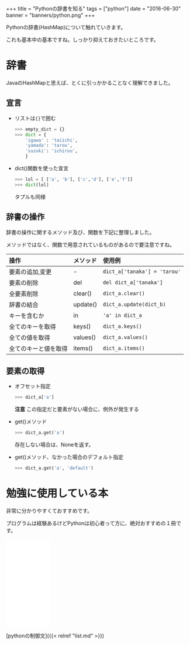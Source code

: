 +++
title = "Pythonの辞書を知る"
tags = ["python"]
date = "2016-06-30"
banner = "banners/python.png"
+++

Pythonの辞書(HashMap)について触れていきます。

これも基本中の基本ですね。しっかり抑えておきたいところです。

<!--more-->
# 辞書

  JavaのHashMapと思えば、とくに引っかかることなく理解できました。

## 宣言

- リストは`{}`で囲む

    ```python
    >>> empty_dict = {}
    >>> dict = {
        'igawa' : 'taiichi',
        'yamada': 'tarou',
        'suzuki': 'ichirou',
        }
    ```

- dict()関数を使った宣言

    ```python
    >>> lol = [ ['a', 'b'], ['c','d'], ['e','f']]
    >>> dict(lol)
    ```
    タプルも同様

## 辞書の操作

辞書の操作に関するメソッド及び、関数を下記に整理しました。

メソッドではなく、関数で用意されているものがあるので要注意ですね。

操作       | メソッド     | 使用例
:------- | :------- | :-------
要素の追加,変更 | -  | `dict_a['tanaka'] = 'tarou'`
要素の削除 | del  | `del dict_a['tanaka']`
全要素削除 | clear() | `dict_a.clear()`
辞書の結合 | update()  | `dict_a.update(dict_b)`
キーを含むか | in  | `'a' in dict_a`
全てのキーを取得 | keys() | `dict_a.keys()`
全ての値を取得 | values() | `dict_a.values()`
全てのキーと値を取得 | items() | `dict_a.items()`

## 要素の取得

- オフセット指定

    ```python
    >>> dict_a['a']
    ```

    **注意** この指定だと要素がない場合に、例外が発生する

- get()メソッド

    ```python
    >>> dict_a.get('a')
    ```

    存在しない場合は、Noneを返す。

- get()メソッド、なかった場合のデフォルト指定

    ```python
    >>> dict_a.get('a', 'default')
    ```

# 勉強に使用している本

非常に分かりやすくておすすめです。

プログラムは経験あるけどPythonは初心者って方に、絶対おすすめの１冊です。

<iframe src="//rcm-fe.amazon-adsystem.com/e/cm?lt1=_blank&bc1=000000&IS2=1&nou=1&bg1=FFFFFF&fc1=000000&lc1=0000FF&t=bmsirato-22&o=9&p=8&l=as1&m=amazon&f=ifr&ref=qf_sp_asin_til&asins=4873117380" style="width:120px;height:240px;" scrolling="no" marginwidth="0" marginheight="0" frameborder="0"></iframe>

[pythonの制御文]({{< relref "list.md" >}})
